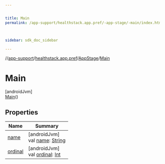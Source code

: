 ```yaml
---


title: Main
permalink: /app-support/healthstack.app.pref/-app-stage/-main/index.html



sidebar: sdk_doc_sidebar

---
```



//[app-support](/app-support.html)/[healthstack.app.pref](../../index.html)/[AppStage](../index.html)/[Main](index.html)



# Main



[androidJvm]\
[Main](index.html)()



## Properties


| Name | Summary |
|---|---|
| [name](../-onboarding/index.html#-372974862%2FProperties%2F-1544593023) | [androidJvm]<br>val [name](../-onboarding/index.html#-372974862%2FProperties%2F-1544593023): [String](https://kotlinlang.org/api/latest/jvm/stdlib/kotlin/-string/index.html) |
| [ordinal](../-onboarding/index.html#-739389684%2FProperties%2F-1544593023) | [androidJvm]<br>val [ordinal](../-onboarding/index.html#-739389684%2FProperties%2F-1544593023): [Int](https://kotlinlang.org/api/latest/jvm/stdlib/kotlin/-int/index.html) |



